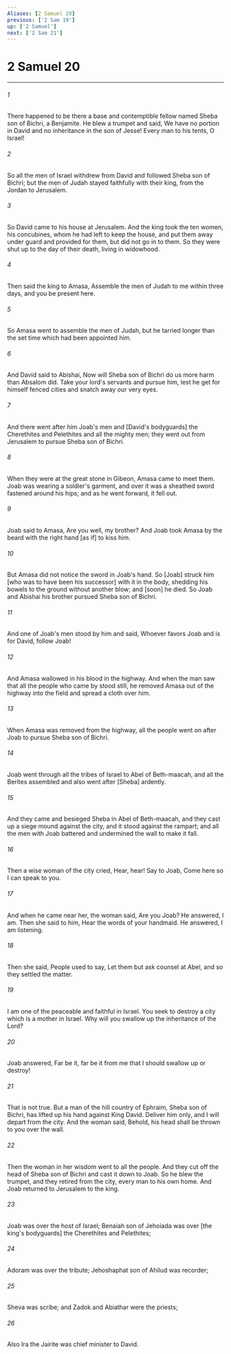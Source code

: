```yaml
---
Aliases: [2 Samuel 20]
previous: ['2 Sam 19']
up: ['2 Samuel']
next: ['2 Sam 21']
---
```

# 2 Samuel 20

***

###### 1 

There happened to be there a base and contemptible fellow named Sheba son of Bichri, a Benjamite. He blew a trumpet and said, We have no portion in David and no inheritance in the son of Jesse! Every man to his tents, O Israel! 

###### 2 

So all the men of Israel withdrew from David and followed Sheba son of Bichri; but the men of Judah stayed faithfully with their king, from the Jordan to Jerusalem. 

###### 3 

So David came to his house at Jerusalem. And the king took the ten women, his concubines, whom he had left to keep the house, and put them away under guard and provided for them, but did not go in to them. So they were shut up to the day of their death, living in widowhood. 

###### 4 

Then said the king to Amasa, Assemble the men of Judah to me within three days, and you be present here. 

###### 5 

So Amasa went to assemble the men of Judah, but he tarried longer than the set time which had been appointed him. 

###### 6 

And David said to Abishai, Now will Sheba son of Bichri do us more harm than Absalom did. Take your lord's servants and pursue him, lest he get for himself fenced cities and snatch away our very eyes. 

###### 7 

And there went after him Joab's men and [David's bodyguards] the Cherethites and Pelethites and all the mighty men; they went out from Jerusalem to pursue Sheba son of Bichri. 

###### 8 

When they were at the great stone in Gibeon, Amasa came to meet them. Joab was wearing a soldier's garment, and over it was a sheathed sword fastened around his hips; and as he went forward, it fell out. 

###### 9 

Joab said to Amasa, Are you well, my brother? And Joab took Amasa by the beard with the right hand [as if] to kiss him. 

###### 10 

But Amasa did not notice the sword in Joab's hand. So [Joab] struck him [who was to have been his successor] with it in the body, shedding his bowels to the ground without another blow; and [soon] he died. So Joab and Abishai his brother pursued Sheba son of Bichri. 

###### 11 

And one of Joab's men stood by him and said, Whoever favors Joab and is for David, follow Joab! 

###### 12 

And Amasa wallowed in his blood in the highway. And when the man saw that all the people who came by stood still, he removed Amasa out of the highway into the field and spread a cloth over him. 

###### 13 

When Amasa was removed from the highway, all the people went on after Joab to pursue Sheba son of Bichri. 

###### 14 

Joab went through all the tribes of Israel to Abel of Beth-maacah, and all the Berites assembled and also went after [Sheba] ardently. 

###### 15 

And they came and besieged Sheba in Abel of Beth-maacah, and they cast up a siege mound against the city, and it stood against the rampart; and all the men with Joab battered and undermined the wall to make it fall. 

###### 16 

Then a wise woman of the city cried, Hear, hear! Say to Joab, Come here so I can speak to you. 

###### 17 

And when he came near her, the woman said, Are you Joab? He answered, I am. Then she said to him, Hear the words of your handmaid. He answered, I am listening. 

###### 18 

Then she said, People used to say, Let them but ask counsel at Abel, and so they settled the matter. 

###### 19 

I am one of the peaceable and faithful in Israel. You seek to destroy a city which is a mother in Israel. Why will you swallow up the inheritance of the Lord? 

###### 20 

Joab answered, Far be it, far be it from me that I should swallow up or destroy! 

###### 21 

That is not true. But a man of the hill country of Ephraim, Sheba son of Bichri, has lifted up his hand against King David. Deliver him only, and I will depart from the city. And the woman said, Behold, his head shall be thrown to you over the wall. 

###### 22 

Then the woman in her wisdom went to all the people. And they cut off the head of Sheba son of Bichri and cast it down to Joab. So he blew the trumpet, and they retired from the city, every man to his own home. And Joab returned to Jerusalem to the king. 

###### 23 

Joab was over the host of Israel; Benaiah son of Jehoiada was over [the king's bodyguards] the Cherethites and Pelethites; 

###### 24 

Adoram was over the tribute; Jehoshaphat son of Ahilud was recorder; 

###### 25 

Sheva was scribe; and Zadok and Abiathar were the priests; 

###### 26 

Also Ira the Jairite was chief minister to David.
